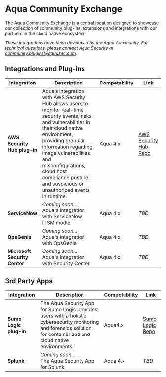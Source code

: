 # Aqua Community Exchange

The Aqua Community Exchange is a central location designed to showcase our collection of community plug-ins, extensions and integrations with our partners in the cloud native ecosystem.

_These integrations have been developed by the Aqua Community. For technical questions, please contact Aqua Security at community.plugins@aquasec.com._

## Integrations and Plug-ins

|Integration|Description|Competability|Link|
|-----------|-----------|-------------|----|
|**AWS Security Hub plug-in**| Aqua’s integration with AWS Security Hub allows users to monitor real-time security events, risks and vulnerabilities in their cloud native environment, providing granular information regarding image vulnerabilities and misconfigurations, cloud host compliance posture, and suspicious or unauthorized events in runtime.|Aqua 4.x|[AWS Security Hub Repo](https://aquasecurity.github.io/aws-security-hub-plugin/)|
|**ServiceNow**|_Coming soon..._<br>Aqua's integration with ServiceNow ITSM modle|Aqua 4.x|_TBD_|
|**OpsGenie**|_Coming soon..._<br>Aqua's integration with OpsGenie|Aqua 4.x|_TBD_|
|**Microsoft Security Center**|_Coming soon..._<br>Aqua's integration with Security Center|Aqua 4.x|_TBD_|

## 3rd Party Apps

|Integration|Description|Competability|Link|
|-----------|-----------|-------------|----|
|**Sumo Logic plug-in**| The Aqua Security App for Sumo Logic provides users with a holistic cybersecurity monitoring and forensics solution for containerized and cloud native environments.|Aqua4.x|[Sumo Logic Repo](https://aquasecurity.github.io/Sumo-Logic-App/)|
|**Splunk**|_Coming soon..._<br>The Aqua Security App for Splunk|Aqua 4.x|_TBD_|
